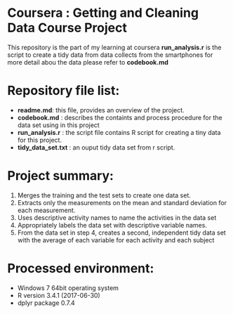 # Coursera : Getting and Cleaning Data Course Project
This repository is the part of my learning at coursera
**run_analysis.r** is the script to create a tidy data from data collects from the smartphones
for more detail abou the data please refer to **codebook.md**

# Repository file list:
- **readme.md**: this file, provides an overview of the project.
- **codebook.md** : describes the containts and process procedure for the data set using in this project
- **run_analysis.r** : the script file contains R script for creating a tiny data for this project.
- **tidy_data_set.txt** : an ouput tidy data set from r script.

# Project summary:

1. Merges the training and the test sets to create one data set.
1. Extracts only the measurements on the mean and standard deviation for each measurement.
1. Uses descriptive activity names to name the activities in the data set
1. Appropriately labels the data set with descriptive variable names.
1. From the data set in step 4, creates a second, independent tidy data set with the average of each variable for each activity and each subject

# Processed environment:

* Windows 7 64bit operating system
* R version 3.4.1 (2017-06-30)
* dplyr package 0.7.4
